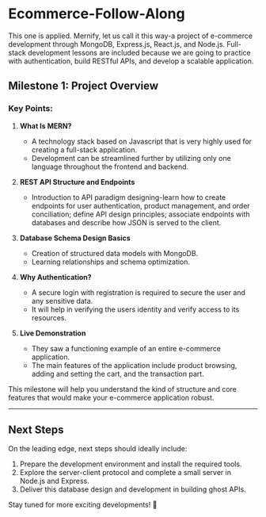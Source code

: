 # Ecommerce-Follow-Along

This one is applied. Mernify, let us call it this way-a project of e-commerce development through MongoDB, Express.js, React.js, and Node.js. Full-stack development lessons are included because we are going to practice with authentication, build RESTful APIs, and develop a scalable application.

## Milestone 1: Project Overview

### Key Points:
1. **What Is MERN?**  
   - A technology stack based on Javascript that is very highly used for creating a full-stack application.
   - Development can be streamlined further by utilizing only one language throughout the frontend and backend.

2. **REST API Structure and Endpoints**
   - Introduction to API paradigm designing-learn how to create endpoints for user authentication, product management, and order conciliation; define API design principles; associate endpoints with databases and describe how JSON is served to the client.

3. **Database Schema Design Basics**  
   - Creation of structured data models with MongoDB.
   - Learning relationships and schema optimization.

4. **Why Authentication?**  
   - A secure login with registration is required to secure the user and any sensitive data.
   - It will help in verifying the users identity and verify access to its resources.

5. **Live Demonstration**  
   - They saw a functioning example of an entire e-commerce application.
   - The main features of the application include product browsing, adding and setting the cart, and the transaction part.

This milestone will help you understand the kind of structure and core features that would make your e-commerce application robust.

---

## Next Steps
On the leading edge, next steps should ideally include:
1. Prepare the development environment and install the required tools.
2. Explore the server-client protocol and complete a small server in Node.js and Express.
3. Deliver this database design and development in building ghost APIs.

Stay tuned for more exciting developments! 🚀
